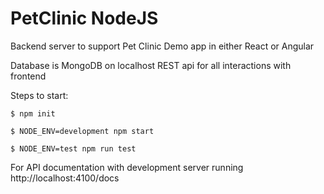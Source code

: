 # PetClinic NodeJS
Backend server to support Pet Clinic Demo app in either React or Angular

Database is MongoDB on localhost 
REST api for all interactions with frontend

Steps to start:

```
$ npm init

$ NODE_ENV=development npm start

$ NODE_ENV=test npm run test
```

For API documentation with development server running
http://localhost:4100/docs 
